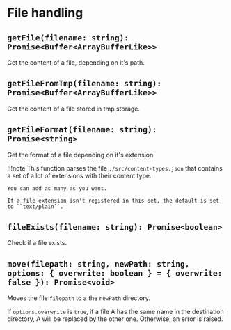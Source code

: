 # File handling

## ``getFile(filename: string): Promise<Buffer<ArrayBufferLike>>``

Get the content of a file, depending on it's path.

## ``getFileFromTmp(filename: string): Promise<Buffer<ArrayBufferLike>>``

Get the content of a file stored in tmp storage.

## ``getFileFormat(filename: string): Promise<string>``

Get the format of a file depending on it's extension.

!!!note
    This function parses the file ``./src/content-types.json`` that contains a set of a lot of extensions with their content type.

    You can add as many as you want.

    If a file extension isn't registered in this set, the default is set to ``text/plain``.

## ``fileExists(filename: string): Promise<boolean>``

Check if a file exists.

## ``move(filepath: string, newPath: string, options: { overwrite: boolean } = { overwrite: false }): Promise<void>``

Moves the file `filepath` to a the `newPath` directory.

If `options.overwrite` is `true`, if a file A has the same name in the destination directory, A will be replaced by the other one. Otherwise, an error is raised.
